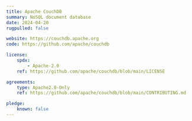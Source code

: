 ```yaml
---
title: Apache CouchDB
summary: NoSQL document database
date: 2024-04-20
rugpulled: false

website: https://couchdb.apache.org
code: https://github.com/apache/couchdb

license:
    spdx:
        - Apache-2.0
    ref: https://github.com/apache/couchdb/blob/main/LICENSE

agreements:
    type: Apache2.0-Only
    ref: https://github.com/apache/couchdb/blob/main/CONTRIBUTING.md

pledge:
    known: false
---
```

